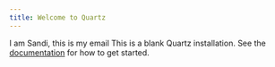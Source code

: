 ```yaml
---
title: Welcome to Quartz
---
```

I am Sandi, this is my email 
This is a blank Quartz installation.
See the [documentation](https://quartz.jzhao.xyz) for how to get started.
